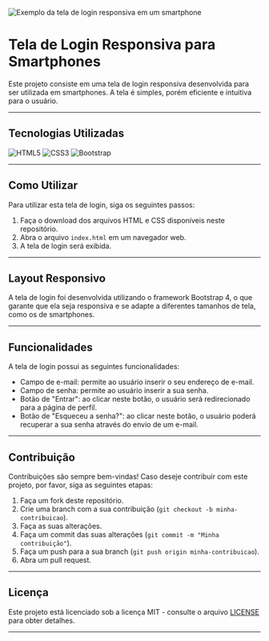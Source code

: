 ![Exemplo da tela de login responsiva em um smartphone](https://raw.githubusercontent.com/seu-usuario/seu-repositorio/master/exemplo.png)

# Tela de Login Responsiva para Smartphones

Este projeto consiste em uma tela de login responsiva desenvolvida para ser utilizada em smartphones. A tela é simples, porém eficiente e intuitiva para o usuário.

---

## Tecnologias Utilizadas

![HTML5](https://img.shields.io/badge/HTML5-E34F26?style=for-the-badge&logo=html5&logoColor=white)
![CSS3](https://img.shields.io/badge/CSS3-1572B6?style=for-the-badge&logo=css3&logoColor=white)
![Bootstrap](https://img.shields.io/badge/Bootstrap-563D7C?style=for-the-badge&logo=bootstrap&logoColor=white)

---

## Como Utilizar

Para utilizar esta tela de login, siga os seguintes passos:

1. Faça o download dos arquivos HTML e CSS disponíveis neste repositório.
2. Abra o arquivo `index.html` em um navegador web.
3. A tela de login será exibida.

---

## Layout Responsivo

A tela de login foi desenvolvida utilizando o framework Bootstrap 4, o que garante que ela seja responsiva e se adapte a diferentes tamanhos de tela, como os de smartphones.

---

## Funcionalidades

A tela de login possui as seguintes funcionalidades:

- Campo de e-mail: permite ao usuário inserir o seu endereço de e-mail.
- Campo de senha: permite ao usuário inserir a sua senha.
- Botão de "Entrar": ao clicar neste botão, o usuário será redirecionado para a página de perfil.
- Botão de "Esqueceu a senha?": ao clicar neste botão, o usuário poderá recuperar a sua senha através do envio de um e-mail.

---

## Contribuição

Contribuições são sempre bem-vindas! Caso deseje contribuir com este projeto, por favor, siga as seguintes etapas:

1. Faça um fork deste repositório.
2. Crie uma branch com a sua contribuição (`git checkout -b minha-contribuicao`).
3. Faça as suas alterações.
4. Faça um commit das suas alterações (`git commit -m "Minha contribuição"`).
5. Faça um push para a sua branch (`git push origin minha-contribuicao`).
6. Abra um pull request.

---

## Licença

Este projeto está licenciado sob a licença MIT - consulte o arquivo [LICENSE](LICENSE) para obter detalhes.

---